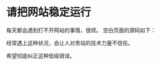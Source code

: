 # 请把网站稳定运行

每天都会遇到打不开网站的事情，很烦。
空白页面的源码如下：
<!doctype html> <html lang="zh-CN"><head>     <meta charset="UTF-8"><title>优矿</title>     <script>      (function(){          var w = window, d = w.document,              ach = 'https://achilles.wmcloud.com',              s, c = {};           s = d.createElement('script');          s.src = '/';          c.bizbase = s.src.replace(/\/$/, '');          s.src = ach + '/achy/fire-2.1.0.js';          c.achybase = ach;          c.apiRoot = 'https://gw.wmcloud.com';          c.appRoot = 'https://app.wmcloud.com';           w._preboot = c;           d.head = d.head || d.getElementsByTagName('head')[0];          d.head.appendChild(s);      })();     </script> </head><body></body></html>

经常遇上这种状况，会让人对贵站的技术力量不信任。

希望彻底纠正这种低级错误。

